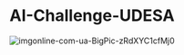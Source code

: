 # AI-Challenge-UDESA

![imgonline-com-ua-BigPic-zRdXYC1cfMj0](https://user-images.githubusercontent.com/82680610/175785392-033bbcc5-1228-4f78-8134-05f22448b3bb.png)
#

